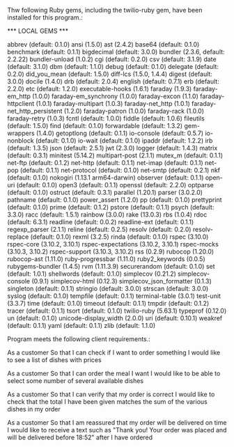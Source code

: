 Thw following Ruby gems, including the twilio-ruby gem, have been installed for this program.: 

*** LOCAL GEMS ***

abbrev (default: 0.1.0)
ansi (1.5.0)
ast (2.4.2)
base64 (default: 0.1.0)
benchmark (default: 0.1.1)
bigdecimal (default: 3.0.0)
bundler (2.3.6, default: 2.2.22)
bundler-unload (1.0.2)
cgi (default: 0.2.0)
csv (default: 3.1.9)
date (default: 3.1.0)
dbm (default: 1.1.0)
debug (default: 0.1.0)
delegate (default: 0.2.0)
did_you_mean (default: 1.5.0)
diff-lcs (1.5.0, 1.4.4)
digest (default: 3.0.0)
docile (1.4.0)
drb (default: 2.0.4)
english (default: 0.7.1)
erb (default: 2.2.0)
etc (default: 1.2.0)
executable-hooks (1.6.1)
faraday (1.9.3)
faraday-em_http (1.0.0)
faraday-em_synchrony (1.0.0)
faraday-excon (1.1.0)
faraday-httpclient (1.0.1)
faraday-multipart (1.0.3)
faraday-net_http (1.0.1)
faraday-net_http_persistent (1.2.0)
faraday-patron (1.0.0)
faraday-rack (1.0.0)
faraday-retry (1.0.3)
fcntl (default: 1.0.0)
fiddle (default: 1.0.6)
fileutils (default: 1.5.0)
find (default: 0.1.0)
forwardable (default: 1.3.2)
gem-wrappers (1.4.0)
getoptlong (default: 0.1.1)
io-console (default: 0.5.7)
io-nonblock (default: 0.1.0)
io-wait (default: 0.1.0)
ipaddr (default: 1.2.2)
irb (default: 1.3.5)
json (default: 2.5.1)
jwt (2.3.0)
logger (default: 1.4.3)
matrix (default: 0.3.1)
minitest (5.14.2)
multipart-post (2.1.1)
mutex_m (default: 0.1.1)
net-ftp (default: 0.1.2)
net-http (default: 0.1.1)
net-imap (default: 0.1.1)
net-pop (default: 0.1.1)
net-protocol (default: 0.1.0)
net-smtp (default: 0.2.1)
nkf (default: 0.1.0)
nokogiri (1.13.1 arm64-darwin)
observer (default: 0.1.1)
open-uri (default: 0.1.0)
open3 (default: 0.1.1)
openssl (default: 2.2.0)
optparse (default: 0.1.0)
ostruct (default: 0.3.1)
parallel (1.20.1)
parser (3.0.2.0)
pathname (default: 0.1.0)
power_assert (1.2.0)
pp (default: 0.1.0)
prettyprint (default: 0.1.0)
prime (default: 0.1.2)
pstore (default: 0.1.1)
psych (default: 3.3.0)
racc (default: 1.5.1)
rainbow (3.0.0)
rake (13.0.3)
rbs (1.0.4)
rdoc (default: 6.3.1)
readline (default: 0.0.2)
readline-ext (default: 0.1.1)
regexp_parser (2.1.1)
reline (default: 0.2.5)
resolv (default: 0.2.0)
resolv-replace (default: 0.1.0)
rexml (3.2.5)
rinda (default: 0.1.0)
rspec (3.10.0)
rspec-core (3.10.2, 3.10.1)
rspec-expectations (3.10.2, 3.10.1)
rspec-mocks (3.10.3, 3.10.2)
rspec-support (3.10.3, 3.10.2)
rss (0.2.9)
rubocop (1.20.0)
rubocop-ast (1.11.0)
ruby-progressbar (1.11.0)
ruby2_keywords (0.0.5)
rubygems-bundler (1.4.5)
rvm (1.11.3.9)
securerandom (default: 0.1.0)
set (default: 1.0.1)
shellwords (default: 0.1.0)
simplecov (0.21.2)
simplecov-console (0.9.1)
simplecov-html (0.12.3)
simplecov_json_formatter (0.1.3)
singleton (default: 0.1.1)
stringio (default: 3.0.0)
strscan (default: 3.0.0)
syslog (default: 0.1.0)
tempfile (default: 0.1.1)
terminal-table (3.0.1)
test-unit (3.3.7)
time (default: 0.1.0)
timeout (default: 0.1.1)
tmpdir (default: 0.1.2)
tracer (default: 0.1.1)
tsort (default: 0.1.0)
twilio-ruby (5.63.1)
typeprof (0.12.0)
un (default: 0.1.0)
unicode-display_width (2.0.0)
uri (default: 0.10.1)
weakref (default: 0.1.1)
yaml (default: 0.1.1)
zlib (default: 1.1.0)



Program meets the following client requirements.:

As a customer
So that I can check if I want to order something
I would like to see a list of dishes with prices

As a customer
So that I can order the meal I want
I would like to be able to select some number of several available dishes

As a customer
So that I can verify that my order is correct
I would like to check that the total I have been given matches the sum of the various dishes in my order

As a customer
So that I am reassured that my order will be delivered on time
I would like to receive a text such as "Thank you! Your order was placed and will be delivered before 18:52" after I have ordered
